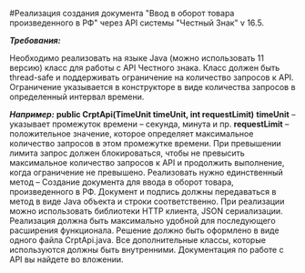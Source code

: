 #Реализация создания документа "Ввод в оборот товара произведенного в РФ" через API системы "Честный Знак" v 16.5.

_**Требования:**_

Необходимо реализовать на языке Java (можно использовать 11 версию) класс для работы с API Честного знака. Класс должен быть thread-safe и поддерживать ограничение на количество запросов к API. Ограничение указывается в конструкторе в виде количества запросов в определенный интервал времени.

**_Например:_**
**public CrptApi(TimeUnit timeUnit, int requestLimit)**
**timeUnit** – указывает промежуток времени – секунда, минута и пр.
**requestLimit** – положительное значение, которое определяет максимальное количество запросов в этом промежутке времени.
При превышении лимита запрос должен блокироваться, чтобы не превысить максимальное количество запросов к API и продолжить выполнение, когда ограничение не превышено.
Реализовать нужно единственный метод – Создание документа для ввода в оборот товара, произведенного в РФ. Документ и подпись должны передаваться в метод в виде Java объекта и строки соответственно.
При реализации можно использовать библиотеки HTTP клиента, JSON сериализации.
Реализация должна быть максимально удобной для последующего расширения функционала.
Решение должно быть оформлено в виде одного файла CrptApi.java. Все дополнительные классы, которые используются должны быть внутренними.
Документация по работе с API вы найдете во вложении.
